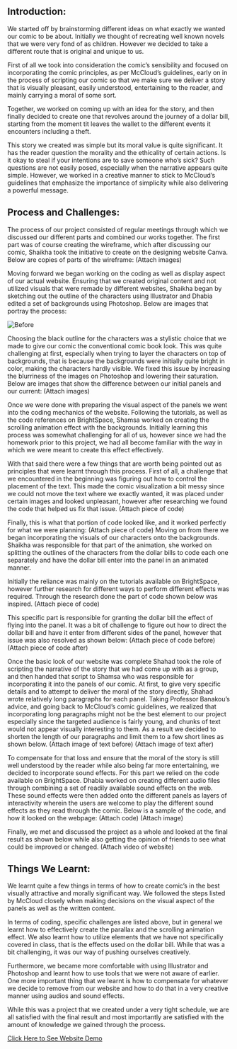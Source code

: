 ## Introduction:

We started off by brainstorming different ideas on what exactly we wanted our comic to be about. Initially we thought of recreating well known novels that we were very fond of as children. However we decided to take a different route that is original and unique to us.

First of all we took into consideration the comic’s sensibility and focused on incorporating the comic principles, as per McCloud’s guidelines, early on in the process of scripting our comic so that we make sure we deliver a story that is visually pleasant, easily understood, entertaining to the reader, and mainly carrying a moral of some sort. 

Together, we worked on coming up with an idea for the story, and then finally decided to create one that revolves around the journey of a dollar bill, starting from the moment tit leaves the wallet to the different events it encounters including a theft. 

This story we created was simple but its moral value is quite significant. It has the reader question the morality and the ethicality of certain actions. Is it okay to steal if your intentions are to save someone who’s sick? Such questions are not easily posed, especially when the narrative appears quite simple. However, we worked in a creative manner to stick to McCloud’s guidelines that emphasize the importance of simplicity while also delivering a powerful message. 

## Process and Challenges:

The process of our project consisted of regular meetings through which we discussed our different parts and combined our works together. The first part was of course creating the wireframe, which after discussing our comic, Shaikha took the initiative to create on the designing website Canva. 
Below are copies of parts of the wireframe: 
(Attach images)

Moving forward we began working on the coding as well as display aspect of our actual website. Ensuring that we created original content and not utilized visuals that were remade by different websites, Shaikha began by sketching out the outline of the characters using Illustrator and Dhabia edited a set of backgrounds using Photoshop. Below are images that portray the process:

![Before]()

Choosing the black outline for the characters was a stylistic choice that we made to give our comic the conventional comic book look. This was quite challenging at first, especially when trying to layer the characters on top of backgrounds, that is because the backgrounds were initially quite bright in color, making the characters hardly visible. We fixed this issue by increasing the blurriness of the images on Photoshop and lowering their saturation. Below are images that show the difference between our initial panels and our current: 
(Attach images)

Once we were done with preparing the visual aspect of the panels we went into the coding mechanics of the website. Following the tutorials, as well as the code references on BrightSpace, Shamsa worked on creating the scrolling animation effect with the backgrounds. Initially learning this process was somewhat challenging for all of us, however since we had the homework prior to this project, we had all become familiar with the way in which we were meant to create this effect effectively. 

With that said there were a few things that are worth being pointed out as principles that were learnt through this process. First of all, a challenge that we encountered in the beginning was figuring out how to control the placement of the text. This made the comic visualization a bit messy since we could not move the text where we exactly wanted, it was placed under certain images and looked unpleasant, however after researching we found the code that helped us fix that issue. 
(Attach piece of code)

Finally, this is what that portion of code looked like, and it worked perfectly for what we were planning:
(Attach piece of code) Moving on from there we began incorporating the visuals of our characters onto the backgrounds. Shaikha was responsible for that part of the animation, she worked on splitting the outlines of the characters from the dollar bills to code each one separately and have the dollar bill enter into the panel in an animated manner.
	
Initially the reliance was mainly on the tutorials available on BrightSpace, however further research for different ways to perform different effects was required. Through the research done the part of code shown below was inspired. (Attach piece of code)

This specific part is responsible for granting the dollar bill the effect of flying into the panel. It was a bit of challenge to figure out how to direct the dollar bill and have it enter from different sides of the panel, however that issue was also resolved as shown below:
(Attach piece of code before)
(Attach piece of code after)

Once the basic look of our website was complete Shahad took the role of scripting the narrative of the story that we had come up with as a group, and then handed that script to Shamsa who was responsible for incorporating it into the panels of our comic. At first, to give very specific details and to attempt to deliver the moral of the story directly, Shahad wrote relatively long paragraphs for each panel. Taking Professor Banakou’s advice, and going back to McCloud’s comic guidelines, we realized that incorporating long paragraphs might not be the best element to our project especially since the targeted audience is fairly young, and chunks of text would not appear visually interesting to them. As a result we decided to shorten the length of our paragraphs and limit them to a few short lines as shown below. 
(Attach image of text before)
(Attach image of text after)

To compensate for that loss and ensure that the moral of the story is still well understood by the reader while also being far more entertaining, we decided to incorporate sound effects. For this part we relied on the code available on BrightSpace. Dhabia worked on creating different audio files through combining a set of readily available sound effects on the web. These sound effects were then added onto the different panels as layers of interactivity wherein the users are welcome to play the different sound effects as they read through the comic. 
Below is a sample of the code, and how it looked on the webpage:
(Attach code)
(Attach image)

Finally, we met and discussed the project as a whole and looked at the final result as shown below while also getting the opinion of friends to see what could be improved or changed. 
(Attach video of website)
  
## Things We Learnt:

We learnt quite a few things in terms of how to create comic’s in the best visually attractive and morally significant way. We followed the steps listed by McCloud closely when making decisions on the visual aspect of the panels as well as the written content. 

In terms of coding, specific challenges are listed above, but in general we learnt how to effectively create the parallax and the scrolling animation effect. We also learnt how to utilize elements that we have not specifically covered in class, that is the effects used on the dollar bill. While that was a bit challenging, it was our way of pushing ourselves creatively. 

Furthermore, we became more comfortable with using Illustrator and Photoshop and learnt how to use tools that we were not aware of earlier. One more important thing that we learnt is how to compensate for whatever we decide to remove from our website and how to do that in a very creative manner using audios and sound effects. 

While this was a project that we created under a very tight schedule, we are all satisfied with the final result and most importantly are satisfied with the amount of knowledge we gained through the process. 

[Click Here to See Website Demo](https://youtu.be/qPMlmEmbLDo)

